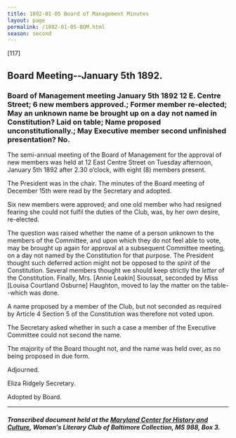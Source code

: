 ```yaml
---
title: 1892-01-05 Board of Management Minutes
layout: page
permalink: /1892-01-05-BOM.html
season: second
---
```


<style>
    #maincontent{
        font-size:1.4em;
    }
</style>
[117]

## Board Meeting--January 5th 1892.

### Board of Management meeting January 5th 1892 12 E. Centre Street; 6 new members approved.; Former member re-elected; May an unknown name be brought up on a day not named in Constitution? Laid on table; Name proposed unconstitutionally.; May Executive member second unfinished presentation? No.

The semi-annual meeting of the Board of Management for the approval of new members was held at 12 East Centre Street on Tuesday afternoon, January 5th 1892 after 2.30 o’clock, with eight (8) members present.

The President was in the chair. The minutes of the Board meeting of December 15th were read by the Secretary and adopted.

Six new members were approved; and one old member who had resigned fearing she could not fulfil the duties of the Club, was, by her own desire, re-elected.

The question was raised whether the name of a person unknown to the members of the Committee, and upon which they do not feel able to vote, may be brought up again for approval at a subsequent Committee meeting, on a day not named by the Constitution for that purpose. The President thought such deferred action might not be opposed to the  _spirit_  of the Constitution. Several members thought we should keep strictly the  _letter_  of the Constitution. Finally, Mrs. [Annie Leakin] Sioussat, seconded by Miss [Louisa Courtland Osburne] Haughton, moved to lay the matter on the table--which was done.

A name proposed by a member of the Club, but not seconded as required by Article 4 Section 5 of the Constitution was therefore not voted upon.

The Secretary asked whether in such a case a member of the Executive Committee could not second the name.

The majority of the Board thought not, and the name was held over, as no being proposed in due form.

Adjourned.

Eliza Ridgely
Secretary.

Adopted by Board.

<hr>

##### Transcribed document held at the [Maryland Center for History and Culture](http://mdhs.org/), Woman's Literary Club of Baltimore Collection, MS 988, Box 3. 